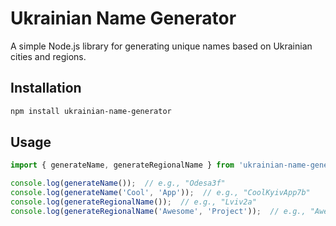 # Ukrainian Name Generator

A simple Node.js library for generating unique names based on Ukrainian cities and regions.

## Installation

```bash
npm install ukrainian-name-generator
```

## Usage

```typescript
import { generateName, generateRegionalName } from 'ukrainian-name-generator';

console.log(generateName());  // e.g., "Odesa3f"
console.log(generateName('Cool', 'App'));  // e.g., "CoolKyivApp7b"
console.log(generateRegionalName());  // e.g., "Lviv2a"
console.log(generateRegionalName('Awesome', 'Project'));  // e.g., "AwesomeKharkivProject9c"
```